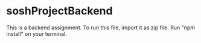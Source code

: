 # soshProjectBackend
This is a backend assignment.
To run this file, import it as zip file.
Run "npm install" on your terminal.
